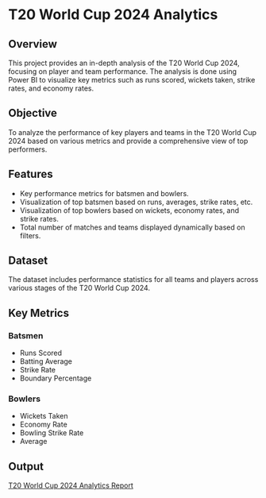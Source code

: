 # T20 World Cup 2024 Analytics

## Overview
This project provides an in-depth analysis of the T20 World Cup 2024, focusing on player and team performance. The analysis is done using Power BI to visualize key metrics such as runs scored, wickets taken, strike rates, and economy rates.

## Objective
To analyze the performance of key players and teams in the T20 World Cup 2024 based on various metrics and provide a comprehensive view of top performers.

## Features
- Key performance metrics for batsmen and bowlers.
- Visualization of top batsmen based on runs, averages, strike rates, etc.
- Visualization of top bowlers based on wickets, economy rates, and strike rates.
- Total number of matches and teams displayed dynamically based on filters.

## Dataset
The dataset includes performance statistics for all teams and players across various stages of the T20 World Cup 2024.

## Key Metrics
### Batsmen
- Runs Scored
- Batting Average
- Strike Rate
- Boundary Percentage

### Bowlers
- Wickets Taken
- Economy Rate
- Bowling Strike Rate
- Average

## Output
[T20 World Cup 2024 Analytics Report](t20_world_cup_output.pdf)

